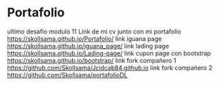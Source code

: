 # Portafolio
ultimo desafio modulo 11 
Link de mi cv junto con mi portafolio https://skollsama.github.io/Portafolio/
link iguana page https://skollsama.github.io/iguana_page/
link lading page https://skollsama.github.io/Lading-page/
link cupon page con bootstrap https://skollsama.github.io/bootstrap/
link fork compañero 1 https://github.com/Skollsama/Jcidcab84.github.io
link fork compañero 2 https://github.com/Skollsama/portafolioDL
